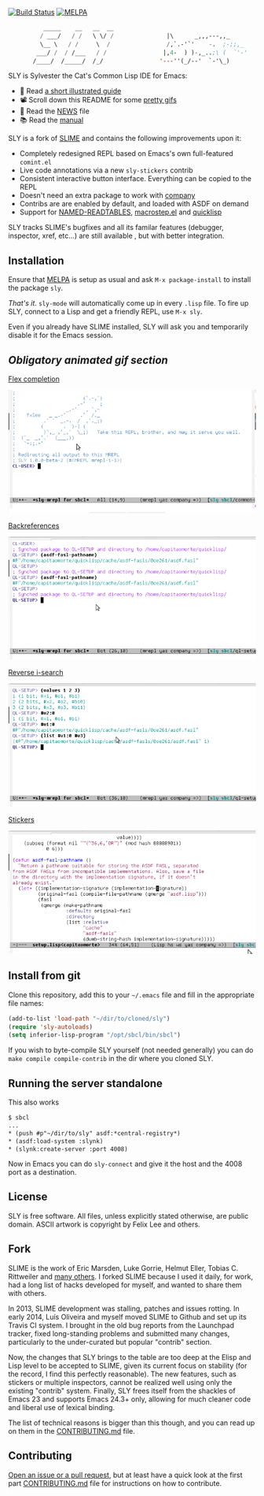 [![Build Status](https://travis-ci.org/joaotavora/sly.png?branch=master)](https://travis-ci.org/joaotavora/sly)
[![MELPA](http://melpa.org/packages/sly-badge.svg)](http://melpa.org/#/sly)

```lisp
          _____    __   __  __        
         / ___/   / /   \ \/ /               |\      _,,,---,,_
         \__ \   / /     \  /                /,`.-'`'    -.  ;-;;,_
        ___/ /  / /___   / /                |,4-  ) )-,_..;\ (  `'-'
       /____/  /_____/  /_/                '---''(_/--'  `-'\_)

```

SLY is Sylvester the Cat's Common Lisp IDE for Emacs:

* 🤔 Read [a short illustrated guide][tutorial]
* 📽️ Scroll down this README for some [pretty gifs](#animated_gifs)
* 📣 Read the [NEWS][6] file
* 📚 Read the [manual][documentation]

SLY is a fork of [SLIME][1] and contains the following improvements upon
it:

* Completely redesigned REPL based on Emacs's own full-featured `comint.el`
* Live code annotations via a new `sly-stickers` contrib
* Consistent interactive button interface. Everything can be copied to the REPL
* Doesn't need an extra package to work with [company][14]
* Contribs are are enabled by default, and loaded with ASDF on demand
* Support for [NAMED-READTABLES][11], [macrostep.el][12] and [quicklisp][13]

SLY tracks SLIME's bugfixes and all its familar features (debugger, inspector,
xref, etc...) are still available , but with better integration.

Installation
------------

Ensure that [MELPA][10] is setup as usual and ask `M-x package-install` to
install the package `sly`.

*That's it*. `sly-mode` will automatically come up in every `.lisp` file. To
fire up SLY, connect to a Lisp and get a friendly REPL, use `M-x sly`.

Even if you already have SLIME installed, SLY will ask you and temporarily
disable it for the Emacs session.

<a name="animated_gifs"></a>
_Obligatory animated gif section_
-----------------------------------

[Flex completion](http://joaotavora.github.io/sly/#Completion)

![company-flex-completion](./doc/animations/company-flex-completion.gif)

[Backreferences](http://joaotavora.github.io/sly/#REPL-backreferences)

![backreferences](./doc/animations/backreferences.gif)

[Reverse i-search](http://joaotavora.github.io/sly/#REPL-commands)

![reverse-isearch](./doc/animations/reverse-isearch.gif)

[Stickers](http://joaotavora.github.io/sly/#Stickers)

![stickers-example](./doc/animations/stickers-example.gif)

Install from git
-------------------

Clone this repository, add this to your `~/.emacs` file and fill in the
appropriate file names:

```el
(add-to-list 'load-path "~/dir/to/cloned/sly")
(require 'sly-autoloads)
(setq inferior-lisp-program "/opt/sbcl/bin/sbcl")
```

If you wish to byte-compile SLY yourself (not needed generally) you can do `make
compile compile-contrib` in the dir where you cloned SLY.

Running the server standalone
-----------------------------

This also works
```
$ sbcl
...
* (push #p"~/dir/to/sly" asdf:*central-registry*)
* (asdf:load-system :slynk)
* (slynk:create-server :port 4008)
```

Now in Emacs you can do `sly-connect` and give it the host and the 4008 port as
a destination.

License
-------

SLY is free software. All files, unless explicitly stated otherwise, are
public domain. ASCII artwork is copyright by Felix Lee and others.

Fork
----

SLIME is the work of Eric Marsden, Luke Gorrie, Helmut Eller, Tobias
C. Rittweiler and [many others][8]. I forked SLIME because I used it daily,
for work, had a long list of hacks developed for myself, and wanted to share
them with others.

In 2013, SLIME development was stalling, patches and issues rotting. In early 
2014,  Luís Oliveira and myself moved SLIME to Github and set up its Travis CI 
system. I brought in the old bug reports from the Launchpad tracker, fixed 
long-standing problems and submitted many changes, particularly to the 
under-curated but popular "contrib" section.

Now, the changes that SLY brings to the table are too deep at the Elisp and Lisp
level to be accepted to SLIME, given its current focus on stability (for the
record, I find this perfectly reasonable). The new features, such as stickers or
multiple inspectors, cannot be realized well using only the existing "contrib"
system.  Finally, SLY frees itself from the shackles of Emacs 23 and supports
Emacs 24.3+ only, allowing for much cleaner code and liberal use of lexical
binding.

The list of technical reasons is bigger than this though, and you can read up on
them in the [CONTRIBUTING.md][9] file.

Contributing
------------

[Open an issue or a pull request][4], but at least have a quick look at the
first part [CONTRIBUTING.md][5] file for instructions on how to contribute.

[1]: http://www.common-lisp.net/project/slime/
[2]: https://github.com/joaotavora/sly/blob/master/README.md#fork
[4]: https://github.com/joaotavora/sly/issues
[5]: https://github.com/joaotavora/sly/blob/master/CONTRIBUTING.md
[6]: https://github.com/joaotavora/sly/blob/master/NEWS.md
[7]: https://www.youtube.com/watch?v=xqWkVvubnSI
[8]: http://common-lisp.net/project/slime/doc/html/Credits.html#Credits
[9]: https://github.com/joaotavora/sly/blob/master/CONTRIBUTING.md#architecture
[10]: https://github.com/milkypostman/melpa
[11]: https://github.com/joaotavora/sly-named-readtables
[12]: https://github.com/joaotavora/sly-macrostep
[13]: https://github.com/joaotavora/sly-quicklisp
[14]: https://github.com/company-mode/company-mode
[documentation]: http://joaotavora.github.io/sly
[tutorial]: http://joaotavora.github.io/sly/#A-SLY-tour-for-SLIME-users

<!-- Local Variables: -->
<!-- fill-column: 80 -->
<!-- End: -->
